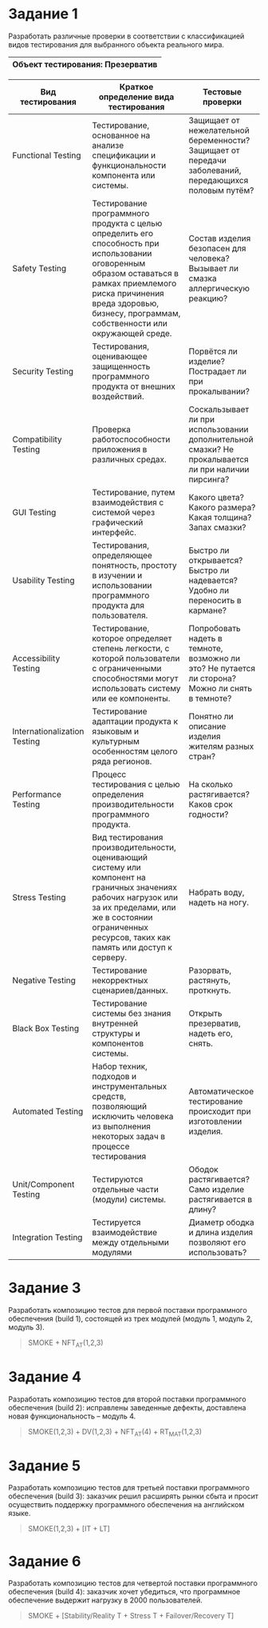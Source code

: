 # Задание 1
Разработать различные проверки в соответствии с классификацией видов тестирования для выбранного объекта реального мира. 

|Объект тестирования: Презерватив                                              |
|------------------------------------------------------------------------------|

| Вид тестирования | Краткое определение вида тестирования | Тестовые проверки |
|------------------|---------------------------------------|-------------------|
|Functional Testing|   Тестирование, основанное на анализе спецификации и функциональности компонента или системы.|Защищает от нежелательной беременности? Защищает от передачи заболеваний, передающихся половым путём?|
|Safety Testing|Тестирование программного продукта с целью определить его способность при использовании оговоренным образом оставаться в рамках приемлемого риска причинения вреда здоровью, бизнесу, программам, собственности или окружающей среде.|Состав изделия безопасен для человека? Вызывает ли смазка аллергическую реакцию?|
|Security Testing|Тестирования, оценивающее защищенность программного продукта от внешних воздействий.|Порвётся ли изделие? Пострадает ли при прокалывании?|
|Compatibility Testing|Проверка работоспособности приложения в различных средах.|Соскальзывает ли при использовании дополнительной смазки? Не прокалывается ли при наличии пирсинга?|
|GUI Testing|Тестирование, путем взаимодействия с системой через графический интерфейс.|Какого цвета? Какого размера? Какая толщина? Запах смазки?|
|Usability Testing|Тестирования, определяющее понятность, простоту в изучении и использовании программного продукта для пользователя.|Быстро ли открывается? Быстро ли надевается? Удобно ли переносить в кармане?|
|Accessibility Testing|Тестирование, которое определяет степень легкости, с которой пользователи с ограниченными способностями могут использовать систему или ее компоненты.|Попробовать надеть в темноте, возможно ли это? Не путается ли сторона? Можно ли снять в темноте?|
|Internationalization Testing|Тестирование адаптации продукта к языковым и культурным особенностям целого ряда регионов.|Понятно ли описание изделия жителям разных стран?|
|Performance Testing|Процесс тестирования с целью определения производительности программного продукта.|На сколько растягивается? Каков срок годности?|
|Stress Testing |Вид тестирования производительности, оценивающий систему или компонент на граничных значениях рабочих нагрузок или за их пределами, или же в состоянии ограниченных ресурсов, таких как память или доступ к серверу.|Набрать воду, надеть на ногу.|
|Negative Testing|Тестирование некорректных сценариев/данных.|Разорвать, растянуть, проткнуть.|
|Black Box Testing|Тестирование системы без знания внутренней структуры и компонентов системы.|Открыть презерватив, надеть его, снять.|
|Automated Testing|Набор техник, подходов и инструментальных средств, позволяющий исключить человека из выполнения некоторых задач в процессе тестирования|Автоматическое тестирование происходит при изготовлении изделия.|
|Unit/Component Testing|Тестируются отдельные части (модули) системы.|Ободок растягивается? Само изделие растягивается в длину?|
|Integration Testing|Тестируется взаимодействие между отдельными модулями|Диаметр ободка и длина изделия позволяют его использовать?|

# Задание 3
Разработать композицию тестов для первой поставки программного обеспечения (build 1), состоящей из трех модулей (модуль 1, модуль 2, модуль 3).
> SMOKE + NFT<sub>AT</sub>(1,2,3)

# Задание 4
Разработать композицию тестов для второй поставки программного обеспечения (build 2): исправлены заведенные дефекты, доставлена новая функциональность – модуль 4.
> SMOKE(1,2,3) + DV(1,2,3) + NFT<sub>AT</sub>(4) + RT<sub>MAT</sub>(1,2,3)

# Задание 5
Разработать композицию тестов для третьей поставки программного обеспечения (build 3): заказчик решил расширять рынки сбыта и просит осуществить поддержку программного обеспечения на английском языке.
> SMOKE(1,2,3) + [IT + LT]

# Задание 6
Разработать композицию тестов для четвертой поставки программного обеспечения (build 4): заказчик хочет убедиться, что программное обеспечение выдержит нагрузку в 2000 пользователей.
> SMOKE + [Stability/Reality T + Stress T + Failover/Recovery T]





